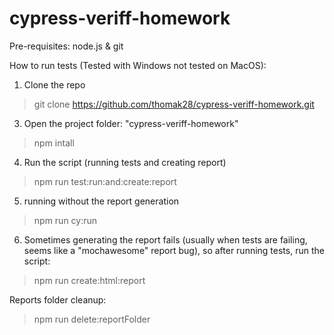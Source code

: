 # cypress-veriff-homework
Pre-requisites: node.js & git

How to run tests (Tested with Windows not tested on MacOS):
1) Clone the repo 
> git clone https://github.com/thomak28/cypress-veriff-homework.git
3) Open the project folder: "cypress-veriff-homework"
> npm intall 
4) Run the script (running tests and creating report)
> npm run test:run:and:create:report
5) running without the report generation 
> npm run cy:run
6) Sometimes generating the report fails (usually when tests are failing, seems like a "mochawesome" report bug), so after running tests, run the script: 
> npm run create:html:report

Reports folder cleanup: 
> npm run delete:reportFolder
